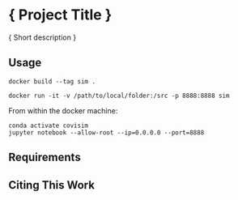 # { Project Title }

{ Short description }

## Usage
```
docker build --tag sim .

docker run -it -v /path/to/local/folder:/src -p 8888:8888 sim
```

From within the docker machine:
```
conda activate covisim
jupyter notebook --allow-root --ip=0.0.0.0 --port=8888
```
## Requirements

## Citing This Work
